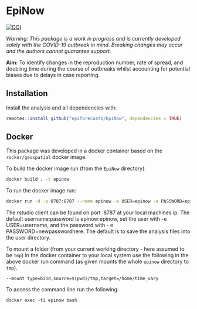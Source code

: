 
# EpiNow

[![DOI](https://zenodo.org/badge/247464257.svg)](https://zenodo.org/badge/latestdoi/247464257)

*Warning: This package is a work in progress and is currently developed solely with the COVID-19 outbreak in mind. Breaking changes may occur and the authors cannot guarantee support.*

**Aim:** To identify changes in the reproduction number, rate of spread, and doubling time during the course of outbreaks whilst accounting for potential biases due to delays in case reporting.

## Installation

Install the analysis and all dependencies with: 

```r
remotes::install_github("epiforecasts/EpiNow", dependencies = TRUE)
```

## Docker

This package was developed in a docker container based on the `rocker/geospatial` docker image. 

To build the docker image run (from the `EpiNow` directory):

```bash
docker build . -t epinow
```

To run the docker image run:

```bash
docker run -d -p 8787:8787 --name epinow -e USER=epinow -e PASSWORD=epinow time_vary
```

The rstudio client can be found on port :8787 at your local machines ip. The default username:password is epinow:epinow, set the user with -e USER=username, and the password with - e PASSWORD=newpasswordhere. The default is to save the analysis files into the user directory.

To mount a folder (from your current working directory - here assumed to be `tmp`) in the docker container to your local system use the following in the above docker run command (as given mounts the whole `epinow` directory to `tmp`).

```{bash, eval = FALSE}
--mount type=bind,source=$(pwd)/tmp,target=/home/time_vary
```

To access the command line run the following:

```{bash, eval = FALSE}
docker exec -ti epinow bash
```
